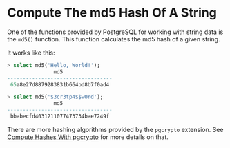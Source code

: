 # Compute The md5 Hash Of A String

One of the functions provided by PostgreSQL for working with string data is the `md5()` function. This function calculates the md5 hash of a given string.

It works like this:

```sql
> select md5('Hello, World!');
               md5
----------------------------------
 65a8e27d8879283831b664bd8b7f0ad4

> select md5('$3cr3tp4$$w0rd');
               md5
----------------------------------
 bbabecfd4031211077473734bae7249f
```

There are more hashing algorithms provided by the `pgcrypto` extension. See [Compute Hashes With pgcrypto](../../../../databases/postgres/postgres/compute-hashes-with-pgcrypto.md) for more details on that.
